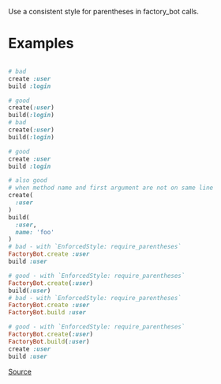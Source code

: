 
Use a consistent style for parentheses in factory_bot calls.

# Examples

```ruby

# bad
create :user
build :login

# good
create(:user)
build(:login)
# bad
create(:user)
build(:login)

# good
create :user
build :login

# also good
# when method name and first argument are not on same line
create(
  :user
)
build(
  :user,
  name: 'foo'
)
# bad - with `EnforcedStyle: require_parentheses`
FactoryBot.create :user
build :user

# good - with `EnforcedStyle: require_parentheses`
FactoryBot.create(:user)
build(:user)
# bad - with `EnforcedStyle: require_parentheses`
FactoryBot.create :user
FactoryBot.build :user

# good - with `EnforcedStyle: require_parentheses`
FactoryBot.create(:user)
FactoryBot.build(:user)
create :user
build :user
```

[Source](http://www.rubydoc.info/gems/rubocop/RuboCop/Cop/FactoryBot/ConsistentParenthesesStyle)